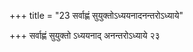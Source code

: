 +++
title = "23 सर्वाह्णं सुयुक्तोऽध्ययनादनन्तरोऽध्याये"

+++
सर्वाह्णं सुयुक्तो ऽध्ययनाद् अनन्तरोऽध्याये २३